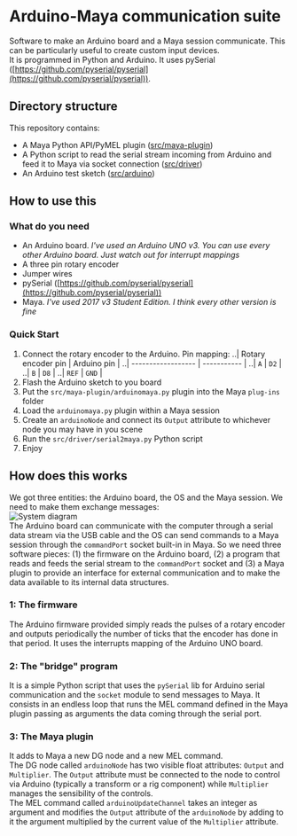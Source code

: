 # Arduino-Maya communication suite
Software to make an Arduino board and a Maya session communicate. This can be particularly useful to create custom input devices.  
It is programmed in Python and Arduino. It uses pySerial ([https://github.com/pyserial/pyserial](https://github.com/pyserial/pyserial)).

## Directory structure
This repository contains:
* A Maya Python API/PyMEL plugin
    ([src/maya-plugin](https://github.com/giuliom95/arduino-maya/tree/master/src/maya-plugin))
* A Python script to read the serial stream incoming from Arduino and feed it to Maya via socket connection
    ([src/driver](https://github.com/giuliom95/arduino-maya/tree/master/src/driver))
* An Arduino test sketch
    ([src/arduino](https://github.com/giuliom95/arduino-maya/tree/master/src/arduino))

## How to use this
### What do you need
* An Arduino board. _I've used an Arduino UNO v3. You can use every other Arduino board. Just watch out for interrupt mappings_
* A three pin rotary encoder
* Jumper wires
* pySerial ([https://github.com/pyserial/pyserial](https://github.com/pyserial/pyserial))
* Maya. _I've used 2017 v3 Student Edition. I think every other version is fine_
### Quick Start
1. Connect the rotary encoder to the Arduino. Pin mapping:
..| Rotary encoder pin | Arduino pin |
..| ------------------ | ----------- |
..| `A`                | `D2`        |
..| `B`                | `D8`        |
..| `REF`              | `GND`       |
2. Flash the Arduino sketch to you board
3. Put the `src/maya-plugin/arduinomaya.py` plugin into the Maya `plug-ins` folder
4. Load the `arduinomaya.py` plugin within a Maya session
5. Create an `arduinoNode` and connect its `Output` attribute to whichever node you may have in you scene
6. Run the `src/driver/serial2maya.py` Python script
7. Enjoy

## How does this works
We got three entities: the Arduino board, the OS and the Maya session. We need to make them exchange messages:  
![System diagram](https://github.com/giuliom95/arduino-maya/tree/master/docs/images/system_diagram.png)  
The Arduino board can communicate with the computer through a serial data stream via the USB cable and the OS can send commands to a Maya session through the `commandPort` socket built-in in Maya. So we need three software pieces: (1) the firmware on the Arduino board, (2) a program that reads and feeds the serial stream to the `commandPort` socket and (3) a Maya plugin to provide an interface for external communication and to make the data available to its internal data structures.
### 1: The firmware
The Arduino firmware provided simply reads the pulses of a rotary encoder and outputs periodically the number of ticks that the encoder has done in that period. It uses the interrupts mapping of the Arduino UNO board.
### 2: The "bridge" program
It is a simple Python script that uses the `pySerial` lib for Arduino serial communication and the `socket` module to send messages to Maya. It consists in an endless loop that runs the MEL command defined in the Maya plugin passing as arguments the data coming through the serial port.
### 3: The Maya plugin
It adds to Maya a new DG node and a new MEL command.  
The DG node called `arduinoNode` has two visible float attributes: `Output` and `Multiplier`. The `Output` attribute must be connected to the node to control via Arduino (typically a transform or a rig component) while `Multiplier` manages the sensibility of the controls.  
The MEL command called `arduinoUpdateChannel` takes an integer as argument and modifies the `Output` attribute of the `arduinoNode` by adding to it the argument multiplied by the current value of the `Multiplier` attribute.